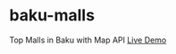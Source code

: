 # baku-malls
Top Malls in Baku with Map API
<a href="https://helpful-trifle-7c1cd0.netlify.app/">Live Demo</a>
